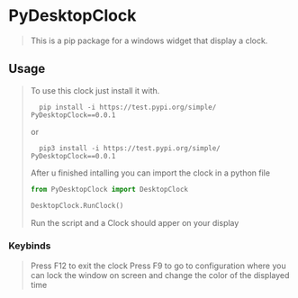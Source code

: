 # PyDesktopClock #

>This is a pip package for a windows widget that display a clock.

## Usage ##

> To use this clock just install it with.
>
> ```CMD
>   pip install -i https://test.pypi.org/simple/ PyDesktopClock==0.0.1
>```
>
> or
>
> ```CMD
>   pip3 install -i https://test.pypi.org/simple/ PyDesktopClock==0.0.1
>```
>
> After u finished intalling you can import the clock in a python file
>
>```py
>from PyDesktopClock import DesktopClock
>
>DesktopClock.RunClock()
>```
>
> Run the script and a Clock should apper on your display

### Keybinds ###

> Press F12 to exit the clock
> Press F9 to go to configuration where you can lock the window on screen and change the color of the displayed time
